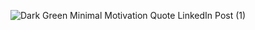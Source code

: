 ![Dark Green Minimal Motivation Quote LinkedIn Post (1)](https://user-images.githubusercontent.com/75142232/206288836-35286aab-80db-45df-9afa-c5264f8f5db2.png)
